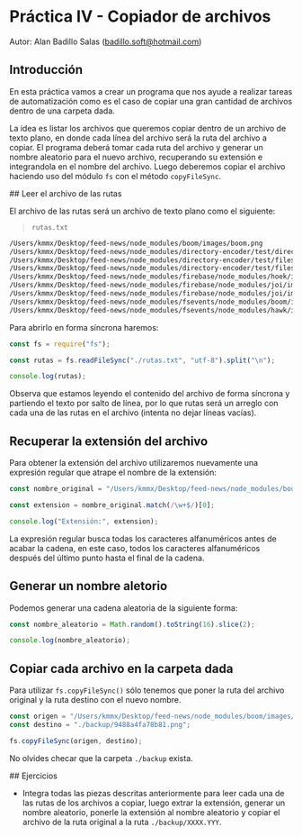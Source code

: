 # Práctica IV - Copiador de archivos

Autor: Alan Badillo Salas (badillo.soft@hotmail.com)

## Introducción

En esta práctica vamos a crear un programa que nos ayude a realizar tareas de automatización como es el caso de copiar una gran cantidad de archivos dentro de una carpeta dada.

La idea es listar los archivos que queremos copiar dentro de un archivo de texto plano, en donde cada línea del archivo será la ruta del archivo a copiar. El programa deberá tomar cada ruta del archivo y generar un nombre aleatorio para el nuevo archivo, recuperando su extensión e integrandola en el nombre del archivo. Luego deberemos copiar el archivo haciendo uso del módulo `fs` con el método `copyFileSync`.

## Leer el archivo de las rutas

El archivo de las rutas será un archivo de texto plano como el siguiente:

> `rutas.txt`

~~~txt
/Users/kmmx/Desktop/feed-news/node_modules/boom/images/boom.png
/Users/kmmx/Desktop/feed-news/node_modules/directory-encoder/test/directory-files/dog.png
/Users/kmmx/Desktop/feed-news/node_modules/directory-encoder/test/files/bear copy.png
/Users/kmmx/Desktop/feed-news/node_modules/directory-encoder/test/files/cat.png
/Users/kmmx/Desktop/feed-news/node_modules/firebase/node_modules/hoek/images/hoek.png
/Users/kmmx/Desktop/feed-news/node_modules/firebase/node_modules/joi/images/joi.png
/Users/kmmx/Desktop/feed-news/node_modules/firebase/node_modules/joi/images/validation.png
/Users/kmmx/Desktop/feed-news/node_modules/fsevents/node_modules/boom/images/boom.png
/Users/kmmx/Desktop/feed-news/node_modules/fsevents/node_modules/hawk/images/hawk.png
~~~

Para abrirlo en forma síncrona haremos:

~~~js
const fs = require("fs");

const rutas = fs.readFileSync("./rutas.txt", "utf-8").split("\n");

console.log(rutas);
~~~

Observa que estamos leyendo el contenido del archivo de forma síncrona y partiendo el texto por salto de línea, por lo que rutas será un arreglo con cada una de las rutas en el archivo (intenta no dejar líneas vacías).

## Recuperar la extensión del archivo

Para obtener la extensión del archivo utilizaremos nuevamente una expresión regular que atrape el nombre de la extensión:

~~~js
const nombre_original = "/Users/kmmx/Desktop/feed-news/node_modules/boom/images/boom.png";

const extension = nombre_original.match(/\w+$/)[0];

console.log("Extensión:", extension);
~~~

La expresión regular busca todas los caracteres alfanuméricos antes de acabar la cadena, en este caso, todos los caracteres alfanuméricos después del último punto hasta el final de la cadena.

## Generar un nombre aletorio

Podemos generar una cadena aleatoria de la siguiente forma:

~~~js
const nombre_aleatorio = Math.random().toString(16).slice(2);

console.log(nombre_aleatorio);
~~~

## Copiar cada archivo en la carpeta dada

Para utilizar `fs.copyFileSync()` sólo tenemos que poner la ruta del archivo original y la ruta destino con el nuevo nombre.

~~~js
const origen = "/Users/kmmx/Desktop/feed-news/node_modules/boom/images/boom.png";
const destino = "./backup/9488a4fa78b81.png";

fs.copyFileSync(origen, destino);
~~~

No olvides checar que la carpeta `./backup` exista.

## Ejercicios

* Integra todas las piezas descritas anteriormente para leer cada una de las rutas de los archivos a copiar, luego extrar la extensión, generar un nombre aleatorio, ponerle la extensión al nombre aleatorio y copiar el archivo de la ruta original a la ruta `./backup/XXXX.YYY`.